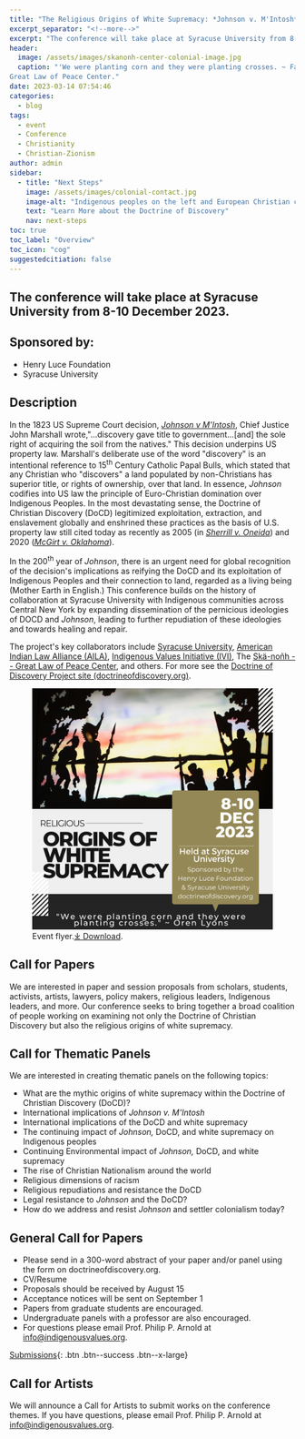 ```yaml
---
title: "The Religious Origins of White Supremacy: *Johnson v. M'Intosh* and the Doctrine of Christian Discovery."
excerpt_separator: "<!--more-->"
excerpt: "The conference will take place at Syracuse University from 8-10 December 2023."
header:
  image: /assets/images/skanonh-center-colonial-image.jpg
  caption: "'We were planting corn and they were planting crosses. ~ Faithkeeper Oren Lyons.' Image from the Skä•noñh
Great Law of Peace Center."
date: 2023-03-14 07:54:46
categories:
  - blog
tags:
  - event
  - Conference
  - Christianity
  - Christian-Zionism
author: admin
sidebar:
  - title: "Next Steps"
    image: /assets/images/colonial-contact.jpg
    image-alt: "Indigenous peoples on the left and European Christian colonizers on the right planting a cross. In the middle is Mother Earth."
    text: "Learn More about the Doctrine of Discovery"
    nav: next-steps 
toc: true
toc_label: "Overview"
toc_icon: "cog" 
suggestedcitiation: false
---
```

## The conference will take place at Syracuse University from 8-10 December 2023.

## Sponsored by:

-   Henry Luce Foundation
-   Syracuse University

## Description

In the 1823 US Supreme Court decision, [*Johnson v M'Intosh*](https://www.oyez.org/cases/1789-1850/21us543), Chief Justice John Marshall wrote,"...discovery gave title to government...[and] the sole right of acquiring the soil from the natives." This decision underpins US property law. Marshall's deliberate use of the word "discovery" is an intentional reference to 15<sup>th</sup> Century Catholic Papal Bulls, which stated that any Christian who "discovers" a land populated by non-Christians has superior title, or rights of ownership, over that land. In essence, *Johnson* codifies into US law the principle of Euro-Christian domination over Indigenous Peoples. In the most devastating sense, the Doctrine of Christian Discovery (DoCD) legitimized exploitation, extraction, and enslavement globally and enshrined these practices as the basis of U.S. property law still cited today as recently as 2005 (in [*Sherrill v. Oneida*](https://www.oyez.org/cases/2004/03-855)) and 2020 ([*McGirt v. Oklahoma*](https://www.oyez.org/cases/2019/18-9526)).

In the 200<sup>th</sup> year of *Johnson*, there is an urgent need for global recognition of the decision's implications as reifying the DoCD and its exploitation of Indigenous Peoples and their connection to land, regarded as a living being (Mother Earth in English.) This conference builds on the history of collaboration at Syracuse University with Indigenous communities across Central New York by expanding dissemination of the pernicious ideologies of DOCD and *Johnson*, leading to further repudiation of these ideologies and towards healing and repair.

The project's key collaborators include [Syracuse University](https://syracuse.edu), [American Indian Law Alliance (AILA)](https://aila.ngo), [Indigenous Values Initiative (IVI)](https://indigenousvalues.org/), The [Skä-noñh -- Great Law of Peace Center](https://www.skanonhcenter.org/), and others. For more see the [Doctrine of Discovery Project site (doctrineofdiscovery.org)](https://doctrineofdiscovery.org/).

<figure>
    <a href="/assets/images/Religious-Origins-of-White-Supremacy-Flyer.png">
        <img src="/assets/images/Religious-Origins-of-White-Supremacy-Flyer.png"></a>
    <figcaption>Event flyer.<a href="/assets/images/Religious-Origins-of-White-Supremacy-Flyer.png" target="_blank" rel="noopener">⤓ Download</a>.
</figcaption>
</figure>
  

## Call for Papers

We are interested in paper and session proposals from scholars, students, activists, artists, lawyers, policy makers, religious leaders, Indigenous leaders, and more. Our conference seeks to bring together a broad coalition of people working on examining not only the Doctrine of Christian Discovery but also the religious origins of white supremacy.

## Call for Thematic Panels

We are interested in creating thematic panels on the following topics:

-   What are the mythic origins of white supremacy within the Doctrine of Christian Discovery (DoCD)?
-   International implications of *Johnson v. M'Intosh*
-   International implications of the DoCD and white supremacy
-   The continuing impact of *Johnson,* DoCD, and white supremacy on Indigenous peoples
-   Continuing Environmental impact of *Johnson,* DoCD, and white supremacy
-   The rise of Christian Nationalism around the world
-   Religious dimensions of racism
-   Religious repudiations and resistance the DoCD
-   Legal resistance to *Johnson* and the DoCD?
-   How do we address and resist *Johnson* and settler colonialism today?

## General Call for Papers

-   Please send in a 300-word abstract of your paper and/or panel using the form on doctrineofdiscovery.org.
-   CV/Resume
-   Proposals should be received by August 15
-   Acceptance notices will be sent on September 1
-   Papers from graduate students are encouraged.
-   Undergraduate panels with a professor are also encouraged.
-   For questions please email Prof. Philip P. Arnold at <info@indigenousvalues.org>.

[Submissions](https://forms.gle/cZ1ZiUUbQ4BDXykU8){: .btn .btn--success .btn--x-large}

## Call for Artists

We will announce a Call for Artists to submit works on the conference themes. If you have questions, please email Prof. Philip P. Arnold at <info@indigenousvalues.org>.